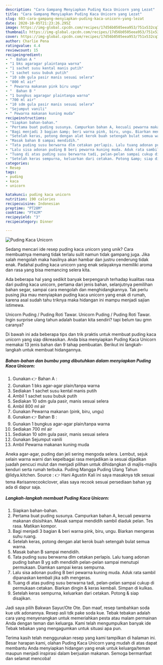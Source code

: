 ```yaml
---
description: "Cara Gampang Menyiapkan Puding Kaca Unicorn yang Lezat"
title: "Cara Gampang Menyiapkan Puding Kaca Unicorn yang Lezat"
slug: 603-cara-gampang-menyiapkan-puding-kaca-unicorn-yang-lezat
date: 2020-10-05T21:23:26.295Z
image: https://img-global.cpcdn.com/recipes/17d56b0505eea953/751x532cq70/puding-kaca-unicorn-foto-resep-utama.jpg
thumbnail: https://img-global.cpcdn.com/recipes/17d56b0505eea953/751x532cq70/puding-kaca-unicorn-foto-resep-utama.jpg
cover: https://img-global.cpcdn.com/recipes/17d56b0505eea953/751x532cq70/puding-kaca-unicorn-foto-resep-utama.jpg
author: Charlie Pena
ratingvalue: 4.4
reviewcount: 15
recipeingredient:
- "  Bahan A "
- "1 bks agaragar plaintanpa warna"
- "1 sachet susu kental manis putih"
- "1 sachet susu bubuk putih"
- "10 sdm gula pasir manis sesuai selera"
- "800 ml air"
- " Pewarna makanan pink biru ungu"
- "  Bahan B "
- "1 bungkus agaragar plaintanpa warna"
- "700 ml air"
- "10 sdm gula pasir manis sesuai selera"
- "Sejumput vanili"
- " Pewarna makanan kuning muda"
recipeinstructions:
- "Siapkan bahan-bahan."
- "Pertama buat puding susunya. Campurkan bahan A, kecuali pewarna makanan disisihkan. Masak sampai mendidih sambil diaduk pelan. Tes rasa. Matikan kompor."
- "Bagi menjadi 3 bagian &amp; beri warna pink, biru, ungu. Biarkan mengeras suhu ruang."
- "Setelah keras, potong dengan alat kerok buah setengah bulat semua warna."
- "Masak bahan B sampai mendidih."
- "Tata puding susu berwarna dlm cetakan perlapis. Lalu tuang adonan puding bahan B yg sdh mendidih pelan-pelan sampai menutupi permukaan. Diamkan sampai keras sempurna."
- "Lalu sisa adonan puding B beri pewarna kuning muda. Aduk rata sambil dipanaskan kembali jika sdh mengeras."
- "Tuang di atas puding susu berwarna tadi, pelan-pelan sampai cukup di permukaan cetakan. Biarkan dingin &amp; keras kembali. Simpan di kulkas."
- "Setelah keras sempurna, keluarkan dari cetakan. Potong &amp; siap disajikan."
categories:
- Resep
tags:
- puding
- kaca
- unicorn

katakunci: puding kaca unicorn 
nutrition: 190 calories
recipecuisine: Indonesian
preptime: "PT28M"
cooktime: "PT42M"
recipeyield: "3"
recipecategory: Dinner

---
```



![Puding Kaca Unicorn](https://img-global.cpcdn.com/recipes/17d56b0505eea953/751x532cq70/puding-kaca-unicorn-foto-resep-utama.jpg)

Sedang mencari ide resep puding kaca unicorn yang unik? Cara membuatnya memang tidak terlalu sulit namun tidak gampang juga. Jika salah mengolah maka hasilnya akan hambar dan justru cenderung tidak enak. Padahal puding kaca unicorn yang enak selayaknya memiliki aroma dan rasa yang bisa memancing selera kita.

Ada beberapa hal yang sedikit banyak berpengaruh terhadap kualitas rasa dari puding kaca unicorn, pertama dari jenis bahan, selanjutnya pemilihan bahan segar, sampai cara mengolah dan menghidangkannya. Tak perlu pusing jika mau menyiapkan puding kaca unicorn yang enak di rumah, karena asal sudah tahu triknya maka hidangan ini mampu menjadi sajian istimewa.

Unicorn Puding / Puding Roti Tawar. Unicorn Puding / Puding Roti Tawar. Ingin surprise ulang tahun adalah buatan kita sendiri? tapi belum tau gmn caranya?


Di bawah ini ada beberapa tips dan trik praktis untuk membuat puding kaca unicorn yang siap dikreasikan. Anda bisa menyiapkan Puding Kaca Unicorn memakai 13 jenis bahan dan 9 tahap pembuatan. Berikut ini langkah-langkah untuk membuat hidangannya.

<!--inarticleads1-->

##### Bahan-bahan dan bumbu yang dibutuhkan dalam menyiapkan Puding Kaca Unicorn:

1. Gunakan  👉 Bahan A :
1. Gunakan 1 bks agar-agar plain/tanpa warna
1. Sediakan 1 sachet susu kental manis putih
1. Ambil 1 sachet susu bubuk putih
1. Sediakan 10 sdm gula pasir, manis sesuai selera
1. Ambil 800 ml air
1. Gunakan  Pewarna makanan (pink, biru, ungu)
1. Gunakan  👉 Bahan B :
1. Gunakan 1 bungkus agar-agar plain/tanpa warna
1. Sediakan 700 ml air
1. Sediakan 10 sdm gula pasir, manis sesuai selera
1. Gunakan Sejumput vanili
1. Ambil  Pewarna makanan kuning muda


Aneka agar-agar, puding dan jeli sering mengoda selera. Lembut, sejuk selain warna warni dan kepelbagai rasa menjadikan ia sesuai dijadikan juadah pencuci mulut dan menjadi pilihan untuk dihidangkan di majlis-majlis kenduri serta rumah terbuka. Puding Mangga Puding Ulang Tahun @lidya.kitchen. Source : 👉 Hani Agustin Kali ini saya masaknya tdk sesuai tema #arisanrecookclover, alias saya recook sesuai persediaan bahan yg ada di dapur saja. 

<!--inarticleads2-->

##### Langkah-langkah membuat Puding Kaca Unicorn:

1. Siapkan bahan-bahan.
1. Pertama buat puding susunya. Campurkan bahan A, kecuali pewarna makanan disisihkan. Masak sampai mendidih sambil diaduk pelan. Tes rasa. Matikan kompor.
1. Bagi menjadi 3 bagian &amp; beri warna pink, biru, ungu. Biarkan mengeras suhu ruang.
1. Setelah keras, potong dengan alat kerok buah setengah bulat semua warna.
1. Masak bahan B sampai mendidih.
1. Tata puding susu berwarna dlm cetakan perlapis. Lalu tuang adonan puding bahan B yg sdh mendidih pelan-pelan sampai menutupi permukaan. Diamkan sampai keras sempurna.
1. Lalu sisa adonan puding B beri pewarna kuning muda. Aduk rata sambil dipanaskan kembali jika sdh mengeras.
1. Tuang di atas puding susu berwarna tadi, pelan-pelan sampai cukup di permukaan cetakan. Biarkan dingin &amp; keras kembali. Simpan di kulkas.
1. Setelah keras sempurna, keluarkan dari cetakan. Potong &amp; siap disajikan.


Jadi saya pilih Bakwan Sayur/Ote Ote. Dan maaf, resep tambahkan soda kue utk adonannya. Resep asli tdk pake soda kue. Tebak tebakan adalah cara yang menyenangkan untuk memeriahkan pesta atau malam permainan Anda dengan teman dan keluarga. Kami telah mengumpulkan banyak ide Tebak tebakan yang mengagumkan untuk situasi apa pun. 

Terima kasih telah menggunakan resep yang kami tampilkan di halaman ini. Besar harapan kami, olahan Puding Kaca Unicorn yang mudah di atas dapat membantu Anda menyiapkan hidangan yang enak untuk keluarga/teman maupun menjadi inspirasi dalam berjualan makanan. Semoga bermanfaat dan selamat mencoba!
